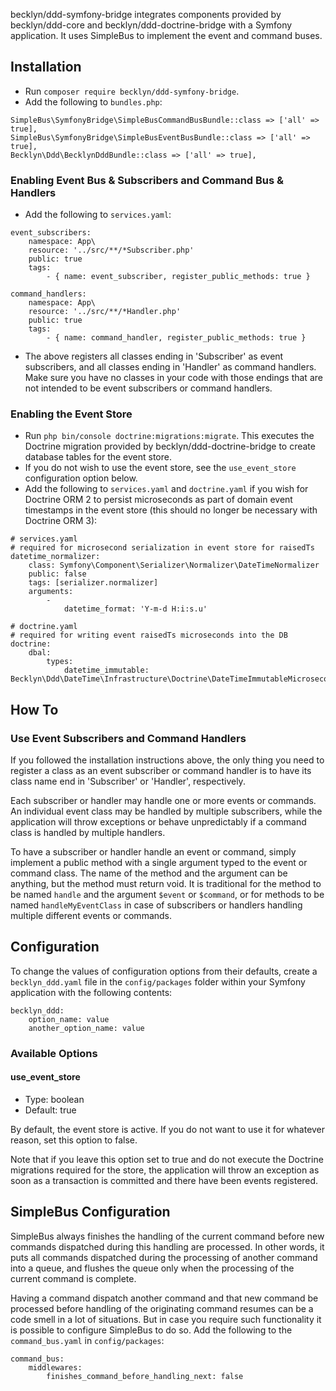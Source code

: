 becklyn/ddd-symfony-bridge integrates components provided by becklyn/ddd-core and becklyn/ddd-doctrine-bridge with a Symfony application. It uses SimpleBus to implement the event and command buses.
 
## Installation

- Run `composer require becklyn/ddd-symfony-bridge`.
- Add the following to `bundles.php`:
```
SimpleBus\SymfonyBridge\SimpleBusCommandBusBundle::class => ['all' => true],
SimpleBus\SymfonyBridge\SimpleBusEventBusBundle::class => ['all' => true],
Becklyn\Ddd\BecklynDddBundle::class => ['all' => true],
```

### Enabling Event Bus & Subscribers and Command Bus & Handlers
- Add the following to `services.yaml`:
```
event_subscribers:
    namespace: App\
    resource: '../src/**/*Subscriber.php'
    public: true
    tags:
        - { name: event_subscriber, register_public_methods: true }

command_handlers:
    namespace: App\
    resource: '../src/**/*Handler.php'
    public: true
    tags:
        - { name: command_handler, register_public_methods: true }
```
- The above registers all classes ending in 'Subscriber' as event subscribers, and all classes ending in 'Handler' as command handlers. Make sure you have no classes in your code with those endings that are not intended to be event subscribers or command handlers.

### Enabling the Event Store
- Run `php bin/console doctrine:migrations:migrate`. This executes the Doctrine migration provided by becklyn/ddd-doctrine-bridge to create database tables for the event store.
- If you do not wish to use the event store, see the `use_event_store` configuration option below.
- Add the following to `services.yaml` and `doctrine.yaml` if you wish for Doctrine ORM 2 to persist microseconds as part of domain event timestamps in the event store (this should no longer be necessary with Doctrine ORM 3):
```
# services.yaml
# required for microsecond serialization in event store for raisedTs
datetime_normalizer:
    class: Symfony\Component\Serializer\Normalizer\DateTimeNormalizer
    public: false
    tags: [serializer.normalizer]
    arguments:
        -
            datetime_format: 'Y-m-d H:i:s.u'

# doctrine.yaml
# required for writing event raisedTs microseconds into the DB
doctrine:
    dbal:
        types:
            datetime_immutable: Becklyn\Ddd\DateTime\Infrastructure\Doctrine\DateTimeImmutableMicrosecondsType
```

## How To
 
### Use Event Subscribers and Command Handlers

If you followed the installation instructions above, the only thing you need to register a class as an event subscriber or command handler is to have its class name end in 'Subscriber' or 'Handler', respectively.

Each subscriber or handler may handle one or more events or commands. An individual event class may be handled by multiple subscribers, while the application will throw exceptions or behave unpredictably if a command class is handled by multiple handlers.

To have a subscriber or handler handle an event or command, simply implement a public method with a single argument typed to the event or command class. The name of the method and the argument can be anything, but the method must return void. It is traditional for the method to be named `handle` and the argument `$event` or `$command`, or for methods to be named `handleMyEventClass` in case of subscribers or handlers handling multiple different events or commands.

## Configuration
To change the values of configuration options from their defaults, create a `becklyn_ddd.yaml` file in the `config/packages` folder within your Symfony application with the following contents:
```
becklyn_ddd:
    option_name: value
    another_option_name: value
```

### Available Options

#### use_event_store

- Type: boolean
- Default: true

By default, the event store is active. If you do not want to use it for whatever reason, set this option to false.

Note that if you leave this option set to true and do not execute the Doctrine migrations required for the store, the application will throw an exception as soon as a transaction is committed and there have been events registered.
 
## SimpleBus Configuration

SimpleBus always finishes the handling of the current command before new commands dispatched during this handling are processed. In other words, it puts all commands dispatched during the processing of another command into a queue, and flushes the queue only when the processing of the current command is complete.

Having a command dispatch another command and that new command be processed before handling of the originating command resumes can be a code smell in a lot of situations. But in case you require such functionality it is possible to configure SimpleBus to do so. Add the following to the `command_bus.yaml` in `config/packages`:
```
command_bus:
    middlewares:
        finishes_command_before_handling_next: false
```